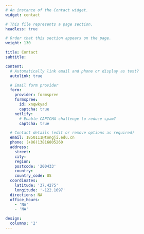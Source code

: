 ```yaml
---
# An instance of the Contact widget.
widget: contact

# This file represents a page section.
headless: true

# Order that this section appears on the page.
weight: 130

title: Contact
subtitle:

content:
  # Automatically link email and phone or display as text?
  autolink: true

  # Email form provider
  form:
    provider: formspree
    formspree:
      id: xnqwkyad
      captcha: true
    netlify:
      # Enable CAPTCHA challenge to reduce spam?
      captcha: true

  # Contact details (edit or remove options as required)
  email: 1850111@tongji.edu.cn
  phone: (+86)13816805260
  address:
    street: 
    city: 
    region: 
    postcode: '200433'
    country: 
    country_code: US
  coordinates:
    latitude: '37.4275'
    longitude: '-122.1697'
  directions: NA
  office_hours:
    - 'NA'
    - 'NA'

design:
  columns: '2'
---
```

